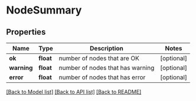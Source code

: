 # NodeSummary

## Properties
Name | Type | Description | Notes
------------ | ------------- | ------------- | -------------
**ok** | **float** | number of nodes that are OK | [optional] 
**warning** | **float** | number of nodes that has warning | [optional] 
**error** | **float** | number of nodes that has error | [optional] 

[[Back to Model list]](../README.md#documentation-for-models) [[Back to API list]](../README.md#documentation-for-api-endpoints) [[Back to README]](../README.md)


